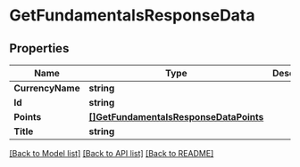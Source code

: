 # GetFundamentalsResponseData

## Properties

Name | Type | Description | Notes
------------ | ------------- | ------------- | -------------
**CurrencyName** | **string** |  | [optional] 
**Id** | **string** |  | [optional] 
**Points** | [**[]GetFundamentalsResponseDataPoints**](GetFundamentalsResponse_data_points.md) |  | [optional] 
**Title** | **string** |  | [optional] 

[[Back to Model list]](../README.md#documentation-for-models) [[Back to API list]](../README.md#documentation-for-api-endpoints) [[Back to README]](../README.md)


